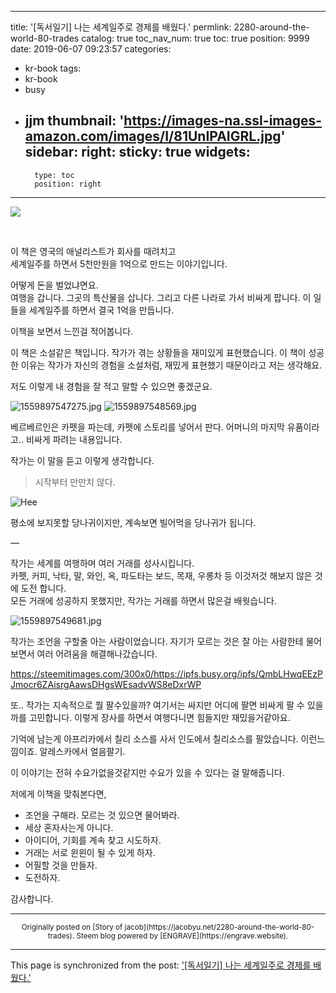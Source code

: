 
---
title: '[독서일기] 나는 세계일주로 경제를 배웠다.'
permlink: 2280-around-the-world-80-trades
catalog: true
toc_nav_num: true
toc: true
position: 9999
date: 2019-06-07 09:23:57
categories:
- kr-book
tags:
- kr-book
- busy
- jjm
thumbnail: 'https://images-na.ssl-images-amazon.com/images/I/81UnIPAIGRL.jpg'
sidebar:
    right:
        sticky: true
widgets:
    -
        type: toc
        position: right
---


<p><img src="https://images-na.ssl-images-amazon.com/images/I/81UnIPAIGRL.jpg" /></p>
<p> </p>
<p>이 책은 영국의 애널리스트가 회사를 때려치고<br />
세계일주를 하면서 5천만원을 1억으로 만드는 이야기입니다.</p>
<p>어떻게 돈을 벌었냐면요.<br />
여행을 갑니다. 그곳의 특산물을 삽니다. 그리고 다른 나라로 가서 비싸게 팝니다. 이 일들을 세계일주를 하면서 결국 1억을 만듭니다.</p>
<p>이책을 보면서 느낀걸 적어봅니다.</p>
<p>이 책은 소설같은 책입니다. 작가가 겪는 상황들을 재미있게 표현했습니다. 이 책이 성공한 이유는 작가가 자신의 경험을 소설처럼, 재밌게 표현했기 때문이라고 저는 생각해요.</p>
<p>저도 이렇게 내 경험을 잘 적고 말할 수 있으면 좋겠군요.</p>


![1559897547275.jpg](https://steemitimages.com/300x0/https://ipfs.busy.org/ipfs/QmPhytBEXYNNeyb49wfrnJ7zxRtMfKgx3x6qxbgaai1PfV)
![1559897548569.jpg](https://steemitimages.com/300x0/https://ipfs.busy.org/ipfs/Qmc3NT7SmbXAbS3TBpBbKhMroCmz54TiK3RLjnkAhi33hC)
<p>베르베르인은 카펫을 파는데, 카펫에 스토리를 넣어서 판다. 어머니의 마지막 유품이라고.. 비싸게 파려는 내용입니다.</p>
<p>작가는 이 말을 듣고 이렇게 생각합니다.</p>

> 시작부터 만만치 않다.

![Hee](https://steemitimages.com/300x0/https://ipfs.busy.org/ipfs/QmcMpdowJj8BZay8jeXzZ6ubZZ4Ds6VEEGThfP39w3UP7y)

<p>평소에 보지못할 당나귀이지만, 계속보면 빌어먹을 당나귀가 됩니다.</p>
<p>—</p>
<p>작가는 세계를 여행하며 여러 거래를 성사시킵니다.<br />
카펫, 커피, 낙타, 말, 와인, 옥, 파도타는 보드, 목재, 우롱차 등 이것저것 해보지 않은 것에 도전 합니다.<br />
모든 거래에 성공하지 못했지만, 작가는 거래를 하면서 많은걸 배웟습니다.</p>


![1559897549681.jpg](https://steemitimages.com/300x0/https://ipfs.busy.org/ipfs/QmNtAVCcNYtnB9RKsAWFvLYCcixHBMVonFTBhNWper9s6J)


<p>작가는 조언을 구할줄 아는 사람이었습니다. 자기가 모르는 것은 잘 아는 사람한테 물어보면서 여러 어려움을 해결해나갔습니다.</p>


https://steemitimages.com/300x0/https://ipfs.busy.org/ipfs/QmbLHwqEEzPJmocr6ZAisrgAawsDHgsWEsadvWS8eDxrWP


<p>또.. 작가는 지속적으로 뭘 팔수있을까? 여기서는 싸지만 어디에 팔면 비싸게 팔 수 있을까를 고민합니다. 이렇게 장사를 하면서 여행다니면 힘들지만 재밌을거같아요.</p>
<p>기억에 남는게 아프리카에서 칠리 소스를 사서 인도에서 칠리소스를 팔았습니다. 이런느낌이죠. 알레스카에서 얼음팔기.</p>
<p>이 이야기는 전혀 수요가없을것같지만 수요가 있을 수 있다는 걸 말해줍니다.</p>
<p>저에게 이책을 맞춰본다면,</p>


* 조언을 구해라. 모르는 것 있으면 물어봐라.<br />
* 세상 혼자사는게 아니다.<br />
* 아이디어, 기회를 계속 찾고 시도하자.<br />
* 거래는 서로 윈윈이 될 수 있게 하자.<br />
* 어필할 것을 만들자.<br />
* 도전하자.

감사합니다.


***
<center><sup>Originally posted on [Story of jacob](https://jacobyu.net/2280-around-the-world-80-trades). Steem blog powered by [ENGRAVE](https://engrave.website).</sup></center>

- - -

This page is synchronized from the post: ['[독서일기] 나는 세계일주로 경제를 배웠다.'](https://steemit.com/@jacobyu/2280-around-the-world-80-trades)

